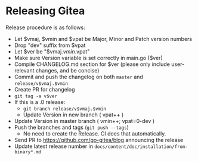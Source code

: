 # Releasing Gitea


Release procedure is as follows:

- Let $vmaj, $vmin and $vpat be Major, Minor and Patch version numbers
- Drop "dev" suffix from $vpat
- Let $ver be "$vmaj.$vmin.$vpat"
- Make sure Version variable is set correctly in main.go ($ver)
- Compile CHANGELOG.md section for $ver
  (please only include user-relevant changes, and be concise)
- Commit and push the changelog on both `master` and `release/v$vmaj.$vmin`
- Create PR for changelog
- `git tag -a v$ver`
- If this is a .0 release:
  - `git branch release/v$vmaj.$vmin`
  - Update Version in new branch ( vpat++ )
- Update Version in master branch ( vmin++; vpat=0-dev )
- Push the branches and tags (`git push --tags`)
  - No need to create the Release. CI does that automatically.
- Send PR to https://github.com/go-gitea/blog announcing the release
- Update latest release number in `docs/content/doc/installation/from-binary*.md`
